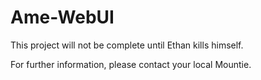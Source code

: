 # Ame-WebUI
This project will not be complete until Ethan kills himself.

For further information, please contact your local Mountie.